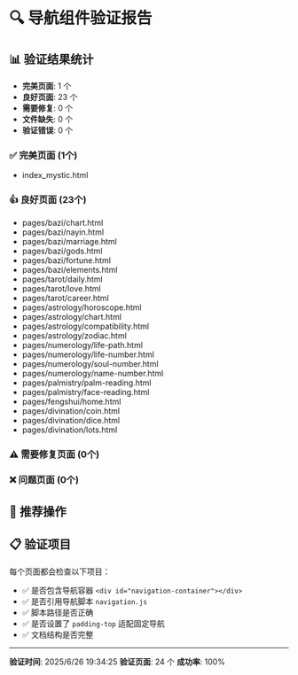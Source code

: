 # 🔍 导航组件验证报告

## 📊 验证结果统计

- **完美页面**: 1 个
- **良好页面**: 23 个  
- **需要修复**: 0 个
- **文件缺失**: 0 个
- **验证错误**: 0 个

### ✅ 完美页面 (1个)
- index_mystic.html

### 👍 良好页面 (23个)
- pages/bazi/chart.html
- pages/bazi/nayin.html
- pages/bazi/marriage.html
- pages/bazi/gods.html
- pages/bazi/fortune.html
- pages/bazi/elements.html
- pages/tarot/daily.html
- pages/tarot/love.html
- pages/tarot/career.html
- pages/astrology/horoscope.html
- pages/astrology/chart.html
- pages/astrology/compatibility.html
- pages/astrology/zodiac.html
- pages/numerology/life-path.html
- pages/numerology/life-number.html
- pages/numerology/soul-number.html
- pages/numerology/name-number.html
- pages/palmistry/palm-reading.html
- pages/palmistry/face-reading.html
- pages/fengshui/home.html
- pages/divination/coin.html
- pages/divination/dice.html
- pages/divination/lots.html

### ⚠️ 需要修复页面 (0个)


### ❌ 问题页面 (0个)


## 🎯 推荐操作





## 📋 验证项目

每个页面都会检查以下项目：
- ✅ 是否包含导航容器 `<div id="navigation-container"></div>`
- ✅ 是否引用导航脚本 `navigation.js`
- ✅ 脚本路径是否正确
- ✅ 是否设置了 `padding-top` 适配固定导航
- ✅ 文档结构是否完整

---

**验证时间**: 2025/6/26 19:34:25
**验证页面**: 24 个
**成功率**: 100%
